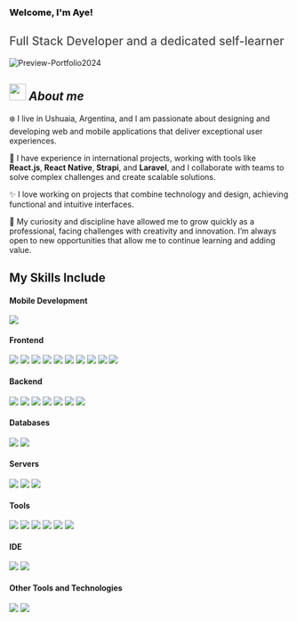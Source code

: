 <h3 style="font-weight: 800;">Welcome, I'm Aye!</h3>
<h2 style="font-weight: 500; color: #4b4b4b;">Full Stack Developer and a dedicated self-learner</h2>
<img src="https://i.ibb.co/k5fSzdw/Preview-Portfolio2024.png" alt="Preview-Portfolio2024" border="0">

## <img src="https://media.giphy.com/media/ObNTw8Uzwy6KQ/giphy.gif" width="30px">&nbsp;***About me***

❄️ I live in Ushuaia, Argentina, and I am passionate about designing and developing web and mobile applications that deliver exceptional user experiences. 

🚀 I have experience in international projects, working with tools like <strong>React.js</strong>,<strong> React Native</strong>,<strong> Strapi</strong>, and <strong>Laravel</strong>, and I collaborate with teams to solve complex challenges and create scalable solutions.

✨ I love working on projects that combine technology and design, achieving functional and intuitive interfaces.

🎯 My curiosity and discipline have allowed me to grow quickly as a professional, facing challenges with creativity and innovation. I’m always open to new opportunities that allow me to continue learning and adding value.

## My Skills Include

<h4> Mobile Development </h4>
<span>
 <img src="https://img.shields.io/badge/react_native-%2320232a.svg?style=for-the-badge&logo=react&logoColor=%2361DAFB">
</span>

<h4> Frontend </h4>
<span>
  <img src="https://img.shields.io/badge/react-%2320232a.svg?style=for-the-badge&logo=react&logoColor=%2361DAFB">
  <img src="https://img.shields.io/badge/redux-%23593d88.svg?style=for-the-badge&logo=redux&logoColor=white">
  <img src="https://img.shields.io/badge/Context--Api-000000?style=for-the-badge&logo=react">
  <img src="https://img.shields.io/badge/JavaScript-F7DF1E?style=for-the-badge&logo=javascript&logoColor=black">
  <img src="https://img.shields.io/badge/angular-%23DD0031.svg?style=for-the-badge&logo=angular&logoColor=white">
  <img src="https://img.shields.io/badge/CSS3-1572B6?style=for-the-badge&logo=css3&logoColor=white">
  <img src="https://img.shields.io/badge/tailwindcss-%2338B2AC.svg?style=for-the-badge&logo=tailwind-css&logoColor=white">
  <img src="https://img.shields.io/badge/Bootstrap-563D7C?style=for-the-badge&logo=bootstrap&logoColor=white">
  <img src="https://img.shields.io/badge/SASS-hotpink.svg?style=for-the-badge&logo=SASS&logoColor=white">
  <img src="https://img.shields.io/badge/figma-%23F24E1E.svg?style=for-the-badge&logo=figma&logoColor=white">
</span>

<h4> Backend </h4>
<span>
   <img src="https://img.shields.io/badge/strapi-%232E7EEA.svg?style=for-the-badge&logo=strapi&logoColor=white">
   <img src="https://img.shields.io/badge/laravel-%23FF2D20.svg?style=for-the-badge&logo=laravel&logoColor=white">
   <img src="https://img.shields.io/badge/node.js-6DA55F?style=for-the-badge&logo=node.js&logoColor=white">
   <img src="https://img.shields.io/badge/PHP-777BB4?style=for-the-badge&logo=php&logoColor=white">
   <img src="https://img.shields.io/badge/python-3670A0?style=for-the-badge&logo=python&logoColor=ffdd54">
   <img src="https://img.shields.io/badge/django-%23092E20.svg?style=for-the-badge&logo=django&logoColor=white">
   <img src="https://img.shields.io/badge/java-%23ED8B00.svg?style=for-the-badge&logo=openjdk&logoColor=white">
</span>

<h4> Databases </h4>
<span>
  <img src="https://img.shields.io/badge/MySQL-00000F?style=for-the-badge&logo=mysql&logoColor=white">
  <img src="https://img.shields.io/badge/postgres-%23316192.svg?style=for-the-badge&logo=postgresql&logoColor=white">
</span>

<h4> Servers </h4>
<span>
  <img src="https://img.shields.io/badge/AWS-232F3E?style=for-the-badge&logo=amazon-aws&logoColor=white">
  <img src="https://img.shields.io/badge/Digital_Ocean-0080FF?style=for-the-badge&logo=digitalocean&logoColor=white">
  <img src="https://img.shields.io/badge/Firebase-FFCA28?style=for-the-badge&logo=firebase&logoColor=white">
</span>
<h4> Tools </h4>
<span>
  <img src="https://img.shields.io/badge/App_Store-0D96F6?style=for-the-badge&logo=app-store&logoColor=white">
  <img src="https://img.shields.io/badge/Google_Console-4285F4?style=for-the-badge&logo=google&logoColor=white">
  <img src="https://img.shields.io/badge/Jira-0052CC?style=for-the-badge&logo=jira&logoColor=white">
  <img src="https://img.shields.io/badge/Clockify-03A9F4?style=for-the-badge&logo=clockify&logoColor=white">
  <img src="https://img.shields.io/badge/Scrum-FF9A00?style=for-the-badge&logo=scrumalliance&logoColor=white">
  <img src="https://img.shields.io/badge/GeneXus-B91D1D?style=for-the-badge&logo=genexus&logoColor=white">
</span>

<h4> IDE </h4>
<span>
  <img src="https://img.shields.io/badge/Android_Studio-3DDC84?style=for-the-badge&logo=android-studio&logoColor=white">
  <img src="https://img.shields.io/badge/Visual_Studio_Code-0078D4?style=for-the-badge&logo=visual%20studio%20code&logoColor=white">
</span>

<h4> Other Tools and Technologies </h4>
<span>
  <img src="https://img.shields.io/badge/Git-F05032?style=for-the-badge&logo=git&logoColor=white">
  <img src="https://img.shields.io/badge/Xampp-F37623?style=for-the-badge&logo=xampp&logoColor=white">
</span>

